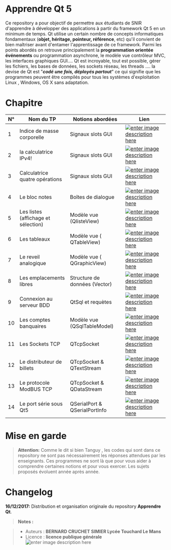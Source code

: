 ﻿# Apprendre Qt 5

Ce repository a pour objectif de permettre aux étudiants de  SNIR d'apprendre à développer des applications à partir du framework Qt 5 en un minimum de temps.
Qt utilise un certain nombre de concepts informatiques fondamentaux (**objet, héritage, pointeur, référence**, etc) qu'il convient de bien maîtriser avant d'entamer l'apprentissage de ce framework. 
Parmi les points abordés on retrouve principalement la **programmation orientée événements** ou programmation asynchrone, le modèle vue contrôleur MVC, les interfaces graphiques GUI....
Qt est incroyable, tout est possible, gérer les fichiers, les bases de données, les sockets réseau, les threads .... 
la devise de Qt est "***codé une fois, déployés partout***" ce qui signifie que les programmes peuvent être compilés pour tous les systèmes d'exploitation Linux , Windows, OS X sans  adaptation.

# Chapitre

| N° |Nom du TP | Notions abordées | Lien  |
|----|----------|------------------|-------|
| 1 |Indice de masse corporelle| Signaux slots GUI | [![enter image description here](https://img.shields.io/badge/IMC-lien-yellowgreen.svg)](https://github.com/PhilippeSimier/Apprendre_QT/tree/master/01_IMC)
| 2 |la calculatrice IPv4!     | Signaux slots GUI | [![enter image description here](https://img.shields.io/badge/Calculatrice_IPV4-lien-yellowgreen.svg)](https://github.com/PhilippeSimier/Apprendre_QT/tree/master/02_CalculatriceIP)
| 3| Calculatrice quatre opérations | Signaux slots GUI   | [![enter image description here](https://img.shields.io/badge/Calculatrice_basique-lien-yellowgreen.svg)](https://github.com/PhilippeSimier/Apprendre_QT/tree/master/03_CalculatriceQuatreOperations)
| 4|Le bloc notes | Boîtes de dialogue   | [![enter image description here](https://img.shields.io/badge/Bloc_notes-lien-yellowgreen.svg)](https://github.com/PhilippeSimier/Apprendre_QT/tree/master/04_BlocNotes)
| 5 |Les listes (affichage et sélection) | Modèle vue (QlisteView)   | [![enter image description here](https://img.shields.io/badge/ModelView_Listes-lien-yellowgreen.svg)](https://github.com/PhilippeSimier/Apprendre_QT/tree/master/05_ModelView_Listes)
| 6 |Les tableaux | Modèle vue ( QTableView)   | [![enter image description here](https://img.shields.io/badge/ModelView_Tables-lien-yellowgreen.svg)](https://github.com/PhilippeSimier/Apprendre_QT/tree/master/06_ModelView_Table_Delegate)
| 7 |Le reveil analogique | Modèle vue ( QGraphicView)   | [![enter image description here](https://img.shields.io/badge/ModelView_Graphique-lien-yellowgreen.svg)](https://github.com/PhilippeSimier/Apprendre_QT/tree/master/07_Reveil)
| 8 |Les emplacements libres | Structure de données (Vector)   | [![enter image description here](https://img.shields.io/badge/Emplacements_libres-lien-yellowgreen.svg)](https://github.com/PhilippeSimier/Apprendre_QT/tree/master/08_TestAlveolesLibres)
| 9 |Connexion au serveur BDD | QtSql et requètes   | [![enter image description here](https://img.shields.io/badge/Connexion_BDD-lien-yellowgreen.svg)](https://github.com/PhilippeSimier/Apprendre_QT/tree/master/09_mySQLConnect)
| 10 |Les comptes banquaires | Modèle vue (QSqlTableModel) | [![enter image description here](https://img.shields.io/badge/La_banque-lien-yellowgreen.svg)](https://github.com/PhilippeSimier/Apprendre_QT/tree/master/10_Arbre)
| 11 |Les Sockets TCP | QTcpSocket   | [![enter image description here](https://img.shields.io/badge/Client_Serveur-lien-yellowgreen.svg)](https://github.com/PhilippeSimier/Apprendre_QT/tree/master/11_Socket_Client_Serveur)
| 12 | Le distributeur de billets | QTcpSocket & QTextStream   | [![enter image description here](https://img.shields.io/badge/Client_Serveur-lien-yellowgreen.svg)](https://github.com/PhilippeSimier/Apprendre_QT/tree/master/12_banque_Client_Serveur)
| 13 | Le protocole ModBUS TCP | QTcpSocket & QDataStream   | [![enter image description here](https://img.shields.io/badge/Client_ModBus-lien-yellowgreen.svg)](https://github.com/PhilippeSimier/Apprendre_QT/tree/master/13_modbus)
| 14 | Le port série sous Qt5 | QSerialPort & QSerialPortInfo  | [![enter image description here](https://img.shields.io/badge/Port_série-lien-yellowgreen.svg)](https://github.com/PhilippeSimier/Apprendre_QT/tree/master/14_Liaison_Serie)


# Mise en garde

>**Attention:**
> Comme le dit si bien Tanguy , les codes qui sont dans ce repository ne sont pas nécessairement les réponses attendues par les enseignants.
Ces programmes ne sont là que pour vous aider à comprendre certaines notions et pour vous exercer. Les sujets proposés évoluent année après année.

# Changelog

**16/12/2017:** Distribution et organisation originale du repository **Apprendre Qt**. 

> **Notes :**

> - Auteurs : **BERNARD CRUCHET SIMIER Lycée Touchard Le Mans**
> - Licence : **licence publique générale** ![enter image description here](https://img.shields.io/badge/licence-GPL-green.svg)
<!-- TOOLBOX 

Génération des badges : https://shields.io/
Génération de ce fichier : https://stackedit.io/editor#
-->

